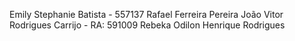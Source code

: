 Emily Stephanie Batista - 557137
Rafael Ferreira Pereira
João Vitor Rodrigues Carrijo - RA: 591009
Rebeka Odilon
Henrique Rodrigues
